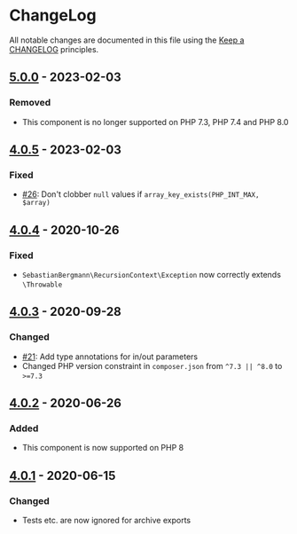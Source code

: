 # ChangeLog

All notable changes are documented in this file using the [Keep a CHANGELOG](https://keepachangelog.com/) principles.

## [5.0.0] - 2023-02-03

### Removed

* This component is no longer supported on PHP 7.3, PHP 7.4 and PHP 8.0

## [4.0.5] - 2023-02-03

### Fixed

* [#26](https://github.com/sebastianbergmann/recursion-context/pull/26): Don't clobber `null` values
  if `array_key_exists(PHP_INT_MAX, $array)`

## [4.0.4] - 2020-10-26

### Fixed

* `SebastianBergmann\RecursionContext\Exception` now correctly extends `\Throwable`

## [4.0.3] - 2020-09-28

### Changed

* [#21](https://github.com/sebastianbergmann/recursion-context/pull/21): Add type annotations for in/out parameters
* Changed PHP version constraint in `composer.json` from `^7.3 || ^8.0` to `>=7.3`

## [4.0.2] - 2020-06-26

### Added

* This component is now supported on PHP 8

## [4.0.1] - 2020-06-15

### Changed

* Tests etc. are now ignored for archive exports

[5.0.0]: https://github.com/sebastianbergmann/recursion-context/compare/4.0.5...5.0.0

[4.0.5]: https://github.com/sebastianbergmann/recursion-context/compare/4.0.4...4.0.5

[4.0.4]: https://github.com/sebastianbergmann/recursion-context/compare/4.0.3...4.0.4

[4.0.3]: https://github.com/sebastianbergmann/recursion-context/compare/4.0.2...4.0.3

[4.0.2]: https://github.com/sebastianbergmann/recursion-context/compare/4.0.1...4.0.2

[4.0.1]: https://github.com/sebastianbergmann/recursion-context/compare/4.0.0...4.0.1
